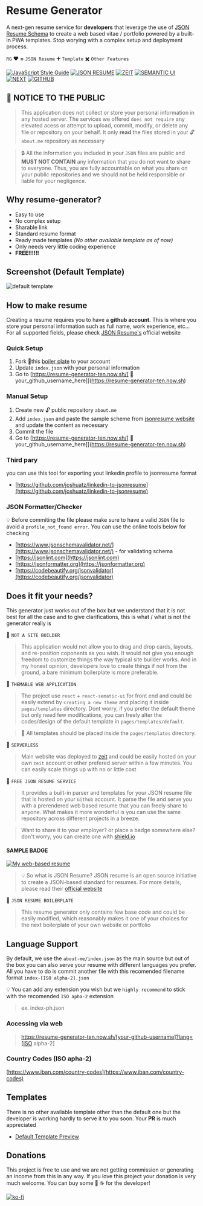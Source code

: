 # Resume Generator
A next-gen resume service for **developers** that leverage the use of [JSON Resume Schema](https://jsonresume.org/schema) to create a web based vitae / portfolio powered by a built-in PWA templates. Stop worying with a complex setup and deployment process.   
   
   `RG` :heart: **=** `JSON Resume` :heavy_plus_sign: `Template` :heavy_multiplication_x: `Other Features`   

[![JavaScript Style Guide](https://img.shields.io/badge/Code%20Style-Standard%20-green?style=for-the-badge&logo=javascript)](https://github.com/standard/standard) 
[![JSON RESUME](https://img.shields.io/badge/format-JSON%20RESUME%20-yellow?style=for-the-badge&logo=json)](http://jsonresume.org) 
[![ZEIT](https://img.shields.io/badge/POWERED%20BY-ZEIT%20-black?style=for-the-badge&logo=zeit)](https://zeit.co/) [![SEMANTIC UI](https://img.shields.io/badge/react-sematic%20UI-teal?style=for-the-badge&logo=react)](https://react.semantic-ui.com/) 
[![NEXT](https://img.shields.io/badge/serverless-nextjs-black?style=for-the-badge&logo=next.js)](https://nextjs.org) [![GITHUB](https://img.shields.io/badge/repo-github-black?style=for-the-badge&logo=github)](https://github.com)     



## :loudspeaker: NOTICE TO THE PUBLIC
> This application does not collect or store your personal information in any hosted server. The services we offered `does not require` any elevated acess or attempt to upload, commit, modify, or delete any file or repository on your behalf. It only **read** the files stored in your :unlock: `about.me` repository as necessary   

> :lock: All the information you included in your `JSON` files are public and **MUST NOT CONTAIN** any information that you do not want to share to everyone. Thus, you are fully accountable on what you share on your public repositories and we should not be held responsible or liable for your negligence.

## Why resume-generator?
- Easy to use
- No complex setup
- Sharable link
- Standard resume format
- Ready made templates *(No other available template as of now)*
- Only needs very little coding experience
- **FREE!!!!!!**

## Screenshot (Default Template)
![default template](https://user-images.githubusercontent.com/10413754/79752457-e9b31b00-8346-11ea-81df-4401a5ea3773.png)

## How to make resume
Creating a resume requires you to have a **github account**. This is where you store your personal information such as full name, work experience, etc... For all supported fields, please check [JSON Resume's](https://jsonresume.org/schema/) official website

### Quick Setup
1. Fork :fork_and_knife:this [boiler plate](https://github.com/potvillage/about.me) to your account
2. Update `index.json` with your personal information
3. Go to [https://resume-generator-ten.now.sh/[ :man:your_github_username_here]](https://resume-generator-ten.now.sh)  


### Manual Setup
1. Create new :unlock: public repository `about.me`
2. Add `index.json` and paste the sample scheme from [jsonresume website](https://jsonresume.org/schema/) and update the content as necessary
3. Commit the file
4. Go to [https://resume-generator-ten.now.sh/[ :man:your_github_username_here]](https://resume-generator-ten.now.sh)   

### Third pary
you can use this tool for exporting yout linkedin profile to jsonresume format

- [https://github.com/joshuatz/linkedin-to-jsonresume](https://github.com/joshuatz/linkedin-to-jsonresume)


### JSON Formatter/Checker
:bulb: Before commiting the file please make sure to have a valid `JSON` file to avoid a `profile_not_found error`. You can use the online tools below for checking 
- [https://www.jsonschemavalidator.net/](https://www.jsonschemavalidator.net/) - for validating schema
- [https://jsonlint.com](https://jsonlint.com)
- [https://jsonformatter.org](https://jsonformatter.org)
- [https://codebeautify.org/jsonvalidator](https://codebeautify.org/jsonvalidator)



## Does it fit your needs?
This generator just works out of the box but we understand that it is not best for all the case and to give clarifications, this is what / what is not the generator really is   

:art: `NOT A SITE BUILDER`
> This application would not allow you to drag and drop cards, layouts, and re-position coponents as you wish. It would not give you enough freedom to customize things the way typical site builder works. And in my honest opinion, developers love to create things if not from the ground, a bare minimum boilerplate is more preferable.   

:city_sunrise: `THEMABLE WEB APPLICATION`
> The project use `react` + `react-sematic-ui` for front end and could be easily extend by `creating a new theme` and placing it inside `pages/templates` directory. Dont worry, if you prefer the default theme but only need few modifications, you can freely alter the codes/design of the default template in `pages/templates/default`.

> :bell: All templates should be placed inside the `pages/templates` directory.


:rocket: `SERVERLESS`
> Main website was deployed to [zeit](https://zeit.com) and could be easily hosted on your own `zeit` account or other prefered server within a few minutes. You can easily scale things up with no or little cost

:truck: `FREE JSON RESUME SERVICE`
> It provides a built-in parser and templates for your JSON resume file that is hosted on your `Github` account. It parse the file and serve you with a prerendered web based resume that you can freely share to anyone. What makes it more wonderful is you can use the same repository across different projects in a breeze.

> Want to share it to your employer? or place a badge somewhere else? don't worry, you can create one with [shield.io](https://shield.io)


#### SAMPLE BADGE
[![My web-based resume](https://img.shields.io/badge/resume-yourNameHere%20-green?style=for-the-badge&logo=json)](https://resume-generator.jkga.now.sh)   


> :bulb: So what is JSON Resume? JSON resume is an open source initiative to create a JSON-based standard for resumes. For more details, please read their [official website](https://jsonresume.org/)

:green_book: `JSON RESUME BOILERPLATE`
> This resume generator only contains few base code and could be easily modified, which reasonably makes it one of your choices for the next boilerplate of your own website or portfolio


## Language Support
By default, we use the `about-me/index.json` as the main source but out of the box you can also serve your resume with different languages you prefer. All you have to do is commit another file with this recomended filename format `index-[ISO alpha-2].json`      


:bulb: You can add any extension you wish but we `highly recommend` to stick with the recomended `ISO apha-2` extension




> ex. index-ph.json

### Accessing via web
> https://resume-generator-ten.now.sh/[your-github-username]?lang=[ISO alpha-2]


### Country Codes (ISO apha-2)
[https://www.iban.com/country-codes](https://www.iban.com/country-codes)


## Templates
There is no other available template other than the default one but the developer is working hardly to serve it to you soon. Your **PR** is much appreciated

- [Default Template Preview](https://resume-generator-ten.now.sh/preview/templates/default) 

## Donations
This project is free to use and we are not getting commission or generating an income from this in any way. If you love this project your donation is very much welcome. You can buy some :beer: :coffee: for the developer!   

[![ko-fi](https://www.ko-fi.com/img/githubbutton_sm.svg)](https://ko-fi.com/F2F71KUIX)

